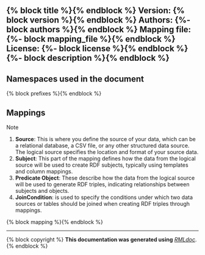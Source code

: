 {% block title %}{% endblock %}
**Version:**
{% block version %}{% endblock %}
**Authors**: 
{%- block authors %}{% endblock %}
**Mapping file:**
{%- block mapping_file %}{% endblock %}
**License**:
{%- block license %}{% endblock %}
{%- block description %}{% endblock %}
------


## **Namespaces used in the document**
{% block prefixes %}{% endblock %}

## Mappings
>[!NOTE]
>1. **Source**: This is where you define the source of your data, which can be a relational database, a CSV file, or any other structured data source. The logical source specifies the location and format of your source data.
>2. **Subject**: This part of the mapping defines how the data from the logical source will be used to create RDF subjects, typically using templates and column mappings.
>3. **Predicate Object**: These describe how the data from the logical source will be used to generate RDF triples, indicating relationships between subjects and objects.
>4. **JoinCondition**: is used to specify the conditions under which two data sources or tables should be joined when creating RDF triples through mappings.

{% block mapping %}{% endblock %}


----
{% block copyright %}
**This documentation was generated using**  *[RMLdoc](https://oeg-upm.github.io/rmldoc/)*.
{% endblock %}